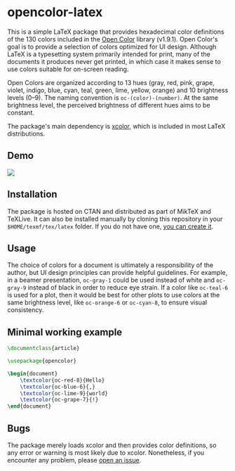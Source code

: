<!--
opencolor-latex v1.1.0
Author: Michele Piazzai
Contact: michele.piazzai@uc3m.es
License: MIT
-->

# opencolor-latex

This is a simple LaTeX package that provides hexadecimal color definitions of the 130 colors included in the [Open Color](https://yeun.github.io/open-color/) library (v1.9.1). Open Color's goal is to provide a selection of colors optimized for UI design. Although LaTeX is a typesetting system primarily intended for print, many of the documents it produces never get printed, in which case it makes sense to use colors suitable for on-screen reading.

Open Colors are organized according to 13 hues (gray, red, pink, grape, violet, indigo, blue, cyan, teal, green, lime, yellow, orange) and 10 brightness levels (0–9). The naming convention is `oc-(color)-(number)`. At the same brightness level, the perceived brightness of different hues aims to be constant.

The package's main dependency is [xcolor](https://www.ctan.org/pkg/xcolor), which is included in most LaTeX distributions.

## Demo

![](https://github.com/piazzai/opencolor-latex/blob/master/demo-opencolor.png)

## Installation

The package is hosted on CTAN and distributed as part of MikTeX and TeXLive. It can also be installed manually by cloning this repository in your `$HOME/texmf/tex/latex` folder. If you do not have one, [you can create it](https://www.ias.edu/math/computing/faq/local-latex-style-files).

## Usage

The choice of colors for a document is ultimately a responsibility of the author, but UI design principles can provide helpful guidelines. For example, in a beamer presentation, `oc-gray-1` could be used instead of white and `oc-gray-9` instead of black in order to reduce eye strain. If a color like `oc-teal-6` is used for a plot, then it would be best for other plots to use colors at the same brightness level, like `oc-orange-6` or `oc-cyan-8`, to ensure visual consistency.

## Minimal working example

```tex
\documentclass{article}

\usepackage{opencolor}

\begin{document}
    \textcolor{oc-red-8}{Hello}
    \textcolor{oc-blue-6}{,}
    \textcolor{oc-lime-9}{world}
    \textcolor{oc-grape-7}{!}
\end{document}
```

## Bugs

The package merely loads xcolor and then provides color definitions, so any error or warning is most likely due to xcolor. Nonetheless, if you encounter any problem, please [open an issue](https://github.com/piazzai/opencolor-latex/issues).
